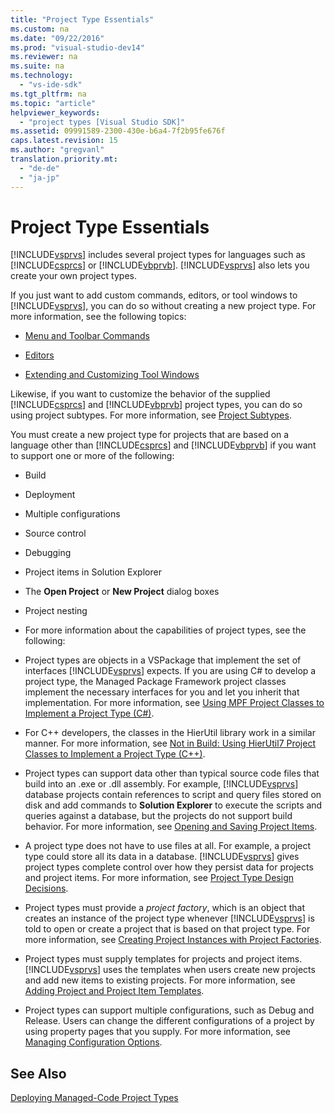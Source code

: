```yaml
---
title: "Project Type Essentials"
ms.custom: na
ms.date: "09/22/2016"
ms.prod: "visual-studio-dev14"
ms.reviewer: na
ms.suite: na
ms.technology: 
  - "vs-ide-sdk"
ms.tgt_pltfrm: na
ms.topic: "article"
helpviewer_keywords: 
  - "project types [Visual Studio SDK]"
ms.assetid: 09991589-2300-430e-b6a4-7f2b95fe676f
caps.latest.revision: 15
ms.author: "gregvanl"
translation.priority.mt: 
  - "de-de"
  - "ja-jp"
---
```

# Project Type Essentials
[!INCLUDE[vsprvs](../vs140/includes/vsprvs_md.md)] includes several project types for languages such as [!INCLUDE[csprcs](../vs140/includes/csprcs_md.md)] or [!INCLUDE[vbprvb](../vs140/includes/vbprvb_md.md)]. [!INCLUDE[vsprvs](../vs140/includes/vsprvs_md.md)] also lets you create your own project types.  
  
 If you just want to add custom commands, editors, or tool windows to [!INCLUDE[vsprvs](../vs140/includes/vsprvs_md.md)], you can do so without creating a new project type. For more information, see the following topics:  
  
-   [Menu and Toolbar Commands](../vs140/commands--menus--and-toolbars.md)  
  
-   [Editors](../vs140/editor-and-language-service-extensions.md)  
  
-   [Extending and Customizing Tool Windows](../vs140/extending-and-customizing-tool-windows.md)  
  
 Likewise, if you want to customize the behavior of the supplied [!INCLUDE[csprcs](../vs140/includes/csprcs_md.md)] and [!INCLUDE[vbprvb](../vs140/includes/vbprvb_md.md)] project types, you can do so using project subtypes. For more information, see [Project Subtypes](../vs140/project-subtypes.md).  
  
 You must create a new project type for projects that are based on a language other than [!INCLUDE[csprcs](../vs140/includes/csprcs_md.md)] and [!INCLUDE[vbprvb](../vs140/includes/vbprvb_md.md)] if you want to support one or more of the following:  
  
-   Build  
  
-   Deployment  
  
-   Multiple configurations  
  
-   Source control  
  
-   Debugging  
  
-   Project items in Solution Explorer  
  
-   The **Open Project** or **New Project** dialog boxes  
  
-   Project nesting  
  
-   For more information about the capabilities of project types, see the following:  
  
-   Project types are objects in a VSPackage that implement the set of interfaces [!INCLUDE[vsprvs](../vs140/includes/vsprvs_md.md)] expects. If you are using C# to develop a project type, the Managed Package Framework project classes implement the necessary interfaces for you and let you inherit that implementation. For more information, see [Using MPF Project Classes to Implement a Project Type (C#)](../vs140/using-the-managed-package-framework-to-implement-a-project-type--csharp-.md).  
  
-   For C++ developers, the classes in the HierUtil library work in a similar manner. For more information, see [Not in Build: Using HierUtil7 Project Classes to Implement a Project Type (C++)](assetId:///a5c16a09-94a2-46ef-87b5-35b815e2f346).  
  
-   Project types can support data other than typical source code files that build into an .exe or .dll assembly. For example, [!INCLUDE[vsprvs](../vs140/includes/vsprvs_md.md)] database projects contain references to script and query files stored on disk and add commands to **Solution Explorer** to execute the scripts and queries against a database, but the projects do not support build behavior. For more information, see [Opening and Saving Project Items](../vs140/opening-and-saving-project-items.md).  
  
-   A project type does not have to use files at all. For example, a project type could store all its data in a database. [!INCLUDE[vsprvs](../vs140/includes/vsprvs_md.md)] gives project types complete control over how they persist data for projects and project items. For more information, see [Project Type Design Decisions](../vs140/project-type-design-decisions.md).  
  
-   Project types must provide a *project factory*, which is an object that creates an instance of the project type whenever [!INCLUDE[vsprvs](../vs140/includes/vsprvs_md.md)] is told to open or create a project that is based on that project type. For more information, see [Creating Project Instances with Project Factories](../vs140/creating-project-instances-by-using-project-factories.md).  
  
-   Project types must supply templates for projects and project items. [!INCLUDE[vsprvs](../vs140/includes/vsprvs_md.md)] uses the templates when users create new projects and add new items to existing projects. For more information, see [Adding Project and Project Item Templates](../vs140/adding-project-and-project-item-templates.md).  
  
-   Project types can support multiple configurations, such as Debug and Release. Users can change the different configurations of a project by using property pages that you supply. For more information, see [Managing Configuration Options](../vs140/managing-configuration-options.md).  
  
## See Also  
 [Deploying Managed-Code Project Types](../vs140/deploying-project-types.md)